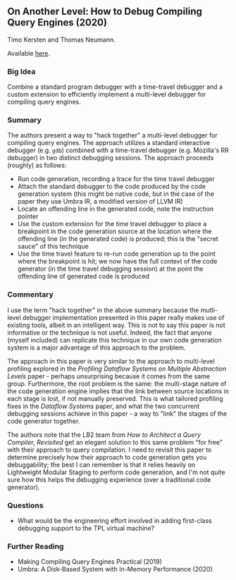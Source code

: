## On Another Level: How to Debug Compiling Query Engines (2020)

Timo Kersten and Thomas Neumann.

Available [here](http://www.db.in.tum.de/~kersten/codegen_debugger.pdf).

### Big Idea

Combine a standard program debugger with a time-travel debugger and a custom extension to efficiently implement a multi-level debugger for compiling query engines.

### Summary

The authors present a way to "hack together" a multi-level debugger for compiling query engines. The approach utilizes a standard interactive debugger (e.g. `gdb`) combined with a time-travel debugger (e.g. Mozilla's RR debugger) in two distinct debugging sessions. The approach proceeds (roughly) as follows:
- Run code generation, recording a trace for the time travel debugger
- Attach the standard debugger to the code produced by the code generation system (this might be native code, but in the case of the paper they use Umbra IR, a modified version of LLVM IR)
- Locate an offending line in the generated code, note the instruction pointer
- Use the custom extension for the time travel debugger to place a breakpoint in the code generation source at the location where the offending line (in the generated code) is produced; this is the "secret sauce" of this technique
- Use the time travel feature to re-run code generation up to the point where the breakpoint is hit; we now have the full context of the code generator (in the time travel debugging session) at the point the offending line of generated code is produced

### Commentary

I use the term "hack together" in the above summary because the mutli-level debugger implementation presented in this paper really makes use of existing tools, albeit in an intelligent way. This is not to say this paper is not informative or the technique is not useful. Indeed, the fact that anyone (myself included) can replicate this technique in our own code generation system is a major advantage of this approach to the problem.

The approach in this paper is very similar to the approach to multi-level profiling explored in the _Profiling Dataflow Systems on Multiple Abstraction Levels_ paper - perhaps unsurprising because it comes from the same group. Furthermore, the root problem is the same: the multi-stage nature of the code generation engine implies that the link between source locations in each stage is lost, if not manually preserved. This is what tailored profiling fixes in the _Dataflow Systems_ paper, and what the two concurrent debugging sessions achieve in this paper - a way to "link" the stages of the code generator together. 

The authors note that the LB2 team from _How to Architect a Query Compiler, Revisited_ get an elegant solution to this same problem "for free" with their approach to query compilation. I need to revisit this paper to determine precisely how their approach to code generation gets you debuggability; the best I can remember is that it relies heavily on Lightweight Modular Staging to perform code generation, and I'm not quite sure how this helps the debugging experience (over a traditional code generator).

### Questions

- What would be the engineering effort involved in adding first-class debugging support to the TPL virtual machine?

### Further Reading

- Making Compiling Query Engines Practical (2019)
- Umbra: A Disk-Based System with In-Memory Performance (2020)
